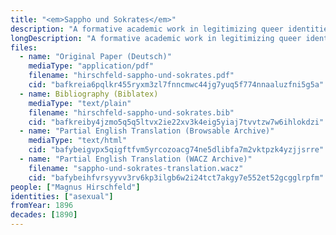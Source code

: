```yaml
---
title: "<em>Sappho und Sokrates</em>"
description: "A formative academic work in legitimizing queer identities which recognizes asexual people"
longDescription: "A formative academic work in legitimizing queer identities which recognizes asexual people under the label \"anesthesia sexualis\""
files:
  - name: "Original Paper (Deutsch)"
    mediaType: "application/pdf"
    filename: "hirschfeld-sappho-und-sokrates.pdf"
    cid: "bafkreia6pqlkr455ryxm3zl7fnncmwc44jg7yuq5f774nnaaluzfni5g5a"
  - name: Bibliography (Biblatex)
    mediaType: "text/plain"
    filename: "hirschfeld-sappho-und-sokrates.bib"
    cid: "bafkreiby4jzmo5q5q5ltvx2ie22xv3k4eig5yiaj7tvvtzw7w6ihlokdzi"
  - name: "Partial English Translation (Browsable Archive)"
    mediaType: "text/html"
    cid: "bafybeigvpx5qigftfvm5yrcozoacg74ne5dlibfa7m2vktpzk4yzjjsrre"
  - name: "Partial English Translation (WACZ Archive)"
    filename: "sappho-und-sokrates-translation.wacz"
    cid: "bafybeihfvrsyyvv3rv6kp3ilgb6w2i24tct7akgy7e552et52gcgglrpfm"
people: ["Magnus Hirschfeld"]
identities: ["asexual"]
fromYear: 1896
decades: [1890]
---
```

